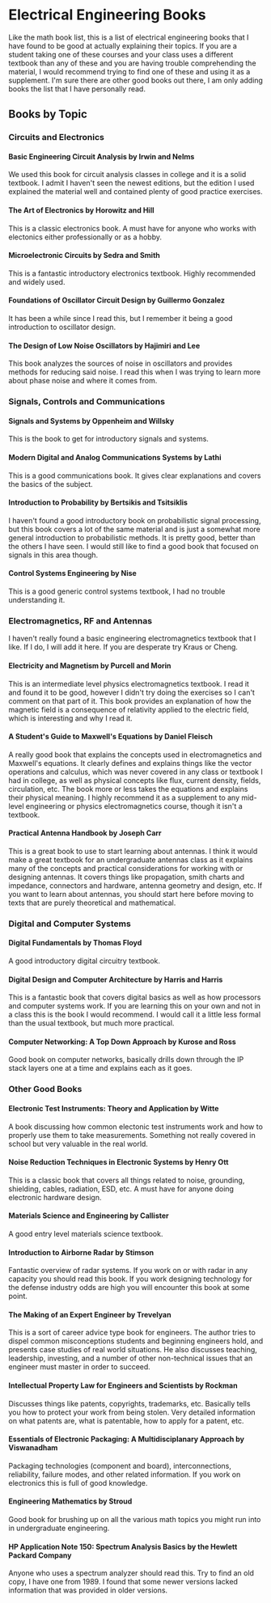 # Electrical Engineering Books

Like the math book list, this is a list of electrical engineering books that I have found to be good at actually explaining their topics.  If you are a student taking one of these courses and your class uses a different textbook than any of these and you are having trouble comprehending the material, I would recommend trying to find one of these and using it as a supplement.  I'm sure there are other good books out there, I am only adding books the list that I have personally read.

## Books by Topic

### Circuits and Electronics

#### **Basic Engineering Circuit Analysis** by Irwin and Nelms

We used this book for circuit analysis classes in college and it is a solid textbook.  I admit I haven't seen the newest editions, but the
edition I used explained the material well and contained plenty of good practice exercises.

#### **The Art of Electronics** by Horowitz and Hill

This is a classic electronics book.  A must have for anyone who works with electonics either professionally or as a hobby.

#### **Microelectronic Circuits** by Sedra and Smith

This is a fantastic introductory electronics textbook.  Highly recommended and widely used.

#### **Foundations of Oscillator Circuit Design** by Guillermo Gonzalez

It has been a while since I read this, but I remember it being a good introduction to oscillator design.

#### **The Design of Low Noise Oscillators** by Hajimiri and Lee

This book analyzes the sources of noise in oscillators and provides methods for reducing said noise.  I read this when I was trying to learn more about phase noise and where it comes from.


### Signals, Controls and Communications

#### **Signals and Systems** by Oppenheim and Willsky

This is the book to get for introductory signals and systems.  

#### **Modern Digital and Analog Communications Systems** by Lathi

This is a good communications book.  It gives clear explanations and covers the basics of the subject.  

#### **Introduction to Probability** by Bertsikis and Tsitsiklis

I haven't found a good introductory book on probabilistic signal processing, but this book covers a lot of the same material and is just a somewhat more general introduction to probabilistic methods.  It is pretty good, better than the others I have seen.  I would still like to find a good book that focused on signals in this area though.

#### **Control Systems Engineering** by Nise

This is a good generic control systems textbook, I had no trouble understanding it.


### Electromagnetics, RF and Antennas

I haven't really found a basic engineering electromagnetics textbook that I like.  If I do, I will add it here.  If you are desperate try Kraus or Cheng.

#### **Electricity and Magnetism** by Purcell and Morin

This is an intermediate level physics electromagnetics textbook.  I read it and found it to be good, however I didn't try doing the exercises so I can't comment on that part of it.  This book provides an explanation of how the magnetic field is a consequence of relativity applied to the electric field, which is interesting and why I read it.

#### **A Student's Guide to Maxwell's Equations** by Daniel Fleisch

A really good book that explains the concepts used in electromagnetics and Maxwell's equations.  It clearly defines and explains things like the vector operations and calculus, which was never covered in any class or textbook I had in college, as well as physical concepts like flux, current density, fields, circulation, etc.  The book more or less takes the equations and explains their physical meaning.  I highly recommend it as a supplement to any mid-level engineering or physics electromagnetics course, though it isn't a textbook.

#### **Practical Antenna Handbook** by Joseph Carr

This is a great book to use to start learning about antennas.  I think it would make a great textbook for an undergraduate antennas class as it explains many of the concepts and practical considerations for working with or designing antennas.  It covers things like propagation, smith charts and impedance, connectors and hardware, antenna geometry and design, etc.  If you want to learn about antennas, you should start here before moving to texts that are purely theoretical and mathematical.


### Digital and Computer Systems

#### **Digital Fundamentals** by Thomas Floyd

A good introductory digital circuitry textbook.  

#### **Digital Design and Computer Architecture** by Harris and Harris

This is a fantastic book that covers digital basics as well as how processors and computer systems work.  If you are learning this on your own and not in a class this is the book I would recommend.  I would call it a little less formal than the usual textbook, but much more practical.  

#### **Computer Networking: A Top Down Approach** by Kurose and Ross

Good book on computer networks, basically drills down through the IP stack layers one at a time and explains each as it goes.


### Other Good Books

#### **Electronic Test Instruments: Theory and Application** by Witte

A book discussing how common electonic test instruments work and how to properly use them to take measurements.  Something not really covered in school but very valuable in the real world.

#### **Noise Reduction Techniques in Electronic Systems** by Henry Ott

This is a classic book that covers all things related to noise, grounding, shielding, cables, radiation, ESD, etc.  A must have for anyone doing electronic hardware design.

#### **Materials Science and Engineering** by Callister

A good entry level materials science textbook.

#### **Introduction to Airborne Radar** by Stimson

Fantastic overview of radar systems.  If you work on or with radar in any capacity you should read this book.  If you work designing technology for the defense industry odds are high you will encounter this book at some point.

#### **The Making of an Expert Engineer** by Trevelyan

This is a sort of career advice type book for engineers.  The author tries to dispel common misconceptions students and beginning engineers hold, and presents case studies of real world situations.  He also discusses teaching, leadership, investing, and a number of other non-technical issues that an engineer must master in order to succeed.

#### **Intellectual Property Law for Engineers and Scientists** by Rockman

Discusses things like patents, copyrights, trademarks, etc.  Basically tells you how to protect your work from being stolen.  Very detailed information on what patents are, what is patentable, how to apply for a patent, etc.

#### **Essentials of Electronic Packaging: A Multidisciplanary Approach** by Viswanadham

Packaging technologies (component and board), interconnections, reliability, failure modes, and other related information.  If you work on electronics this is full of good knowledge.

#### **Engineering Mathematics** by Stroud

Good book for brushing up on all the various math topics you might run into in undergraduate engineering.

#### **HP Application Note 150: Spectrum Analysis Basics**  by the Hewlett Packard Company

Anyone who uses a spectrum analyzer should read this.  Try to find an old copy, I have one from 1989.  I found that some newer versions lacked information 
that was provided in older versions.



<!--more to be added later-->
